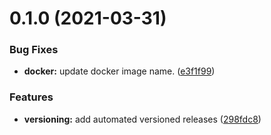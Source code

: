 # 0.1.0 (2021-03-31)


### Bug Fixes

* **docker:** update docker image name. ([e3f1f99](https://github.com/Fairbanks-io/paypal-sandbox-dashboard/commit/e3f1f99286ce75fd8a55112e239eec2aae86c862))


### Features

* **versioning:** add automated versioned releases ([298fdc8](https://github.com/Fairbanks-io/paypal-sandbox-dashboard/commit/298fdc887c53f23a54f123a62d14b745133724cb))



